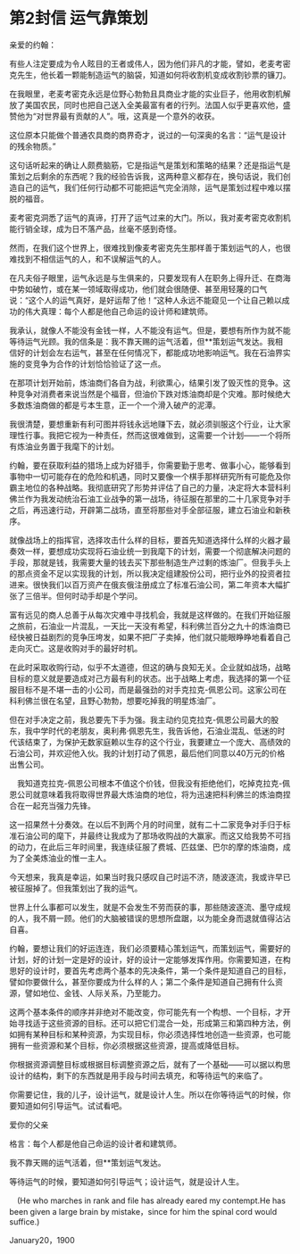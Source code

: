 # 第2封信 运气靠策划

亲爱的约翰：

有些人注定要成为令人眩目的王者或伟人，因为他们非凡的才能，譬如，老麦考密克先生，他长着一颗能制造运气的脑袋，知道如何将收割机变成收割钞票的镰刀。

在我眼里，老麦考密克永远是位野心勃勃且具商业才能的实业巨子，他用收割机解放了美国农民，同时也把自己送入全美最富有者的行列。法国人似乎更喜欢他，盛赞他为“对世界最有贡献的人”。哦，这真是一个意外的收获。

这位原本只能做个普通农具商的商界奇才，说过的一句深奥的名言：“运气是设计的残余物质。”

这句话听起来的确让人颇费脑筋，它是指运气是策划和策略的结果？还是指运气是策划之后剩余的东西呢？我的经验告诉我，这两种意义都存在，换句话说，我们创造自己的运气，我们任何行动都不可能把运气完全消除，运气是策划过程中难以摆脱的福音。

麦考密克洞悉了运气的真谛，打开了运气过来的大门。所以，我对麦考密克收割机能行销全球，成为日不落产品，丝毫不感到奇怪。

然而，在我们这个世界上，很难找到像麦考密克先生那样善于策划运气的人，也很难找到不相信运气的人，和不误解运气的人。

在凡夫俗子眼里，运气永远是与生俱来的，只要发现有人在职务上得升迁、在商海中势如破竹，或在某一领域取得成功，他们就会很随便、甚至用轻蔑的口气说：“这个人的运气真好，是好运帮了他！”这种人永远不能窥见一个让自己赖以成功的伟大真理：每个人都是他自己命运的设计师和建筑师。

我承认，就像人不能没有金钱一样，人不能没有运气。但是，要想有所作为就不能等待运气光顾。我的信条是：我不靠天赐的运气活着，但**策划运气发达。我相信好的计划会左右运气，甚至在任何情况下，都能成功地影响运气。我在石油界实施的变竞争为合作的计划恰恰验证了这一点。

在那项计划开始前，炼油商们各自为战，利欲熏心，结果引发了毁灭性的竞争。这种竞争对消费者来说当然是个福音，但油价下跌对炼油商却是个灾难。那时候绝大多数炼油商做的都是亏本生意，正一个一个滑入破产的泥潭。

我很清楚，要想重新有利可图并将钱永远地赚下去，就必须驯服这个行业，让大家理性行事。我把它视为一种责任，然而这很难做到，这需要一个计划——一个将所有炼油业务置于我麾下的计划。

约翰，要在获取利益的猎场上成为好猎手，你需要勤于思考、做事小心，能够看到事物中一切可能存在的危险和机遇，同时又要像一个棋手那样研究所有可能危及你霸主地位的各种战略。我彻底研究了形势并评估了自己的力量，决定将大本营科利佛兰作为我发动统治石油工业战争的第一战场，待征服在那里的二十几家竞争对手之后，再迅速行动，开辟第二战场，直至将那些对手全部征服，建立石油业和新秩序。

就像战场上的指挥官，选择攻击什么样的目标，要首先知道选择什么样的火器才最奏效一样，要想成功实现将石油业统一到我麾下的计划，需要一个彻底解决问题的手段，那就是钱，我需要大量的钱去买下那些制造生产过剩的炼油厂。但我手头上的那点资金不足以实现我的计划，所以我决定组建股份公司，把行业外的投资者拉进来。很快我们以百万资产在俄亥俄注册成立了标准石油公司，第二年资本大幅扩张了三倍半。但何时动手却是个学问。

富有远见的商人总善于从每次灾难中寻找机会，我就是这样做的。在我们开始征服之旅前，石油业一片混乱，一天比一天没有希望，科利佛兰百分之九十的炼油商已经快被日益剧烈的竞争压垮发，如果不把厂子卖掉，他们就只能眼睁睁地看着自己走向灭亡。这是收购对手的最好时机。

在此时采取收购行动，似乎不太道德，但这的确与良知无关。企业就如战场，战略目标的意义就是要造成对己方最有利的状态。出于战略上考虑，我选择的第一个征服目标不是不堪一击的小公司，而是最强劲的对手克拉克-佩恩公司。这家公司在科利佛兰很在名望，且野心勃勃，想要吃掉我的明星炼油厂。

但在对手决定之前，我总要先下手为强。我主动约见克拉克-佩恩公司最大的股东，我中学时代的老朋友，奥利弗·佩恩先生，我告诉他，石油业混乱、低迷的时代该结束了，为保护无数家庭赖以生存的这个行业，我要建立一个庞大、高绩效的石油公司，并欢迎他入伙。我的计划打动了佩恩，最后他们同意以40万元的价格出售公司。

  　我知道克拉克-佩恩公司根本不值这个价钱，但我没有拒绝他们，吃掉克拉克-佩恩公司就意味着我将取得世界最大炼油商的地位，将为迅速把科利佛兰的炼油商捏合在一起充当强力先锋。

这一招果然十分奏效。在以后不到两个月的时间里，就有二十二家竞争对手归于标准石油公司的麾下，并最终让我成为了那场收购战的大赢家。而这又给我势不可挡的动力，在此后三年时间里，我连续征服了费城、匹兹堡、巴尔的摩的炼油商，成为了全美炼油业的惟一主人。

今天想来，我真是幸运，如果当时我只感叹自己时运不济，随波逐流，我或许早已被征服掉了。但我策划出了我的运气。

世界上什么事都可以发生，就是不会发生不劳而获的事，那些随波逐流、墨守成规的人，我不屑一顾。他们的大脑被错误的思想所盘踞，以为能全身而退就值得沾沾自喜。

约翰，要想让我们的好运连连，我们必须要精心策划运气，而策划运气，需要好的计划，好的计划一定是好的设计，好的设计一定能够发挥作用。你需要知道，在构思好的设计时，要首先考虑两个基本的先决条件，第一个条件是知道自己的目标，譬如你要做什么，甚至你要成为什么样的人；第二个条件是知道自己拥有什么资源，譬如地位、金钱、人际关系，乃至能力。

这两个基本条件的顺序并非绝对不能改变，你可能先有一个构想、一个目标，才开始寻找适于这些资源的目标。还可以把它们混合一处，形成第三和第四种方法，例如拥有某种目标和某种资源，为实现目标，你必须选择性地创造一些资源，也可能拥有一些资源和某个目标，你必须根据这些资源，提高或降低目标。

你根据资源调整目标或根据目标调整资源之后，就有了一个基础——可以据以构思设计的结构，剩下的东西就是用手段与时间去填充，和等待运气的来临了。

你需要记住，我的儿子，设计运气，就是设计人生。所以在你等待运气的时候，你要知道如何引导运气。试试看吧。

爱你的父亲

格言：每个人都是他自己命运的设计者和建筑师。

我不靠天赐的运气活着，但**策划运气发达。

等待运气的时候，要知道如何引导运气；设计运气，就是设计人生。

  　(He who marches in rank and file has already eared my contempt.He has been given a large brain by mistake，since for him the spinal cord would suffice.)

January20，1900